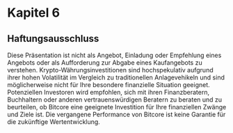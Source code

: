 # Kapitel 6
## Haftungsausschluss

Diese Präsentation ist nicht als Angebot, Einladung oder Empfehlung eines Angebots oder als Aufforderung zur Abgabe eines Kaufangebots zu verstehen. Krypto-Währungsinvestitionen sind hochspekulativ aufgrund ihrer hohen Volatilität im Vergleich zu traditionellen Anlagevehikeln und sind möglicherweise nicht für Ihre besondere finanzielle Situation geeignet. Potenziellen Investoren wird empfohlen, sich mit ihren Finanzberatern, Buchhaltern oder anderen vertrauenswürdigen Beratern zu beraten und zu beurteilen, ob Bitcore eine geeignete Investition für Ihre finanziellen Zwänge und Ziele ist. Die vergangene Performance von Bitcore ist keine Garantie für die zukünftige Wertentwicklung.

